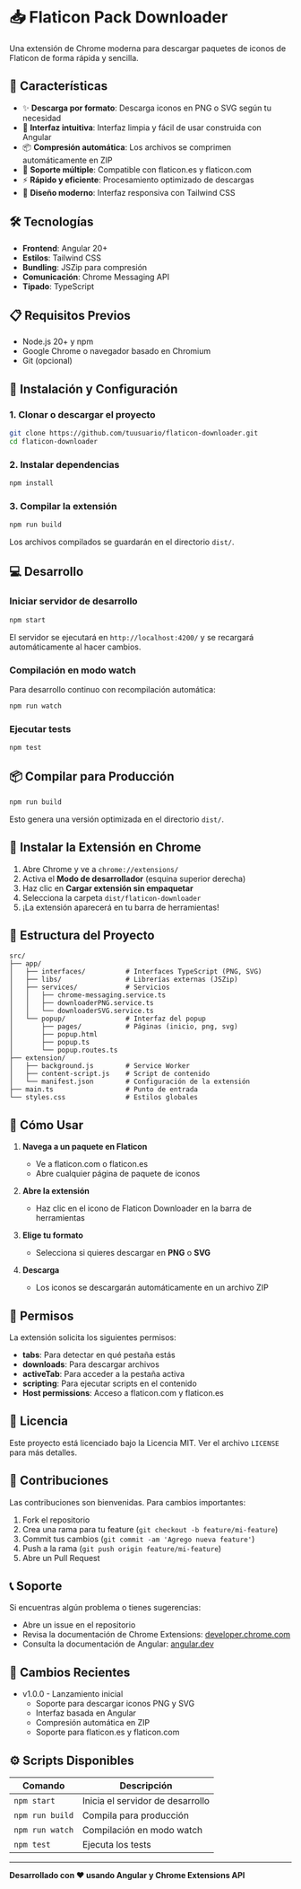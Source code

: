# 📥 Flaticon Pack Downloader

Una extensión de Chrome moderna para descargar paquetes de iconos de Flaticon de forma rápida y sencilla.

## 🌟 Características

- ✨ **Descarga por formato**: Descarga iconos en PNG o SVG según tu necesidad
- 🎯 **Interfaz intuitiva**: Interfaz limpia y fácil de usar construida con Angular
- 📦 **Compresión automática**: Los archivos se comprimen automáticamente en ZIP
- 🔄 **Soporte múltiple**: Compatible con flaticon.es y flaticon.com
- ⚡ **Rápido y eficiente**: Procesamiento optimizado de descargas
- 🎨 **Diseño moderno**: Interfaz responsiva con Tailwind CSS

## 🛠️ Tecnologías

- **Frontend**: Angular 20+
- **Estilos**: Tailwind CSS
- **Bundling**: JSZip para compresión
- **Comunicación**: Chrome Messaging API
- **Tipado**: TypeScript

## 📋 Requisitos Previos

- Node.js 20+ y npm
- Google Chrome o navegador basado en Chromium
- Git (opcional)

## 🚀 Instalación y Configuración

### 1. Clonar o descargar el proyecto

```bash
git clone https://github.com/tuusuario/flaticon-downloader.git
cd flaticon-downloader
```

### 2. Instalar dependencias

```bash
npm install
```

### 3. Compilar la extensión

```bash
npm run build
```

Los archivos compilados se guardarán en el directorio `dist/`.

## 💻 Desarrollo

### Iniciar servidor de desarrollo

```bash
npm start
```

El servidor se ejecutará en `http://localhost:4200/` y se recargará automáticamente al hacer cambios.

### Compilación en modo watch

Para desarrollo continuo con recompilación automática:

```bash
npm run watch
```

### Ejecutar tests

```bash
npm test
```

## 📦 Compilar para Producción

```bash
npm run build
```

Esto genera una versión optimizada en el directorio `dist/`.

## 🔧 Instalar la Extensión en Chrome

1. Abre Chrome y ve a `chrome://extensions/`
2. Activa el **Modo de desarrollador** (esquina superior derecha)
3. Haz clic en **Cargar extensión sin empaquetar**
4. Selecciona la carpeta `dist/flaticon-downloader`
5. ¡La extensión aparecerá en tu barra de herramientas!

## 📁 Estructura del Proyecto

```
src/
├── app/
│   ├── interfaces/          # Interfaces TypeScript (PNG, SVG)
│   ├── libs/                # Librerías externas (JSZip)
│   ├── services/            # Servicios
│   │   ├── chrome-messaging.service.ts
│   │   ├── downloaderPNG.service.ts
│   │   └── downloaderSVG.service.ts
│   └── popup/               # Interfaz del popup
│       ├── pages/           # Páginas (inicio, png, svg)
│       ├── popup.html
│       ├── popup.ts
│       └── popup.routes.ts
├── extension/
│   ├── background.js        # Service Worker
│   ├── content-script.js    # Script de contenido
│   └── manifest.json        # Configuración de la extensión
├── main.ts                  # Punto de entrada
└── styles.css               # Estilos globales
```

## 🎯 Cómo Usar

1. **Navega a un paquete en Flaticon**
   - Ve a flaticon.com o flaticon.es
   - Abre cualquier página de paquete de iconos

2. **Abre la extensión**
   - Haz clic en el icono de Flaticon Downloader en la barra de herramientas

3. **Elige tu formato**
   - Selecciona si quieres descargar en **PNG** o **SVG**

4. **Descarga**
   - Los iconos se descargarán automáticamente en un archivo ZIP

## 🔐 Permisos

La extensión solicita los siguientes permisos:

- **tabs**: Para detectar en qué pestaña estás
- **downloads**: Para descargar archivos
- **activeTab**: Para acceder a la pestaña activa
- **scripting**: Para ejecutar scripts en el contenido
- **Host permissions**: Acceso a flaticon.com y flaticon.es

## 📄 Licencia

Este proyecto está licenciado bajo la Licencia MIT. Ver el archivo `LICENSE` para más detalles.

## 🤝 Contribuciones

Las contribuciones son bienvenidas. Para cambios importantes:

1. Fork el repositorio
2. Crea una rama para tu feature (`git checkout -b feature/mi-feature`)
3. Commit tus cambios (`git commit -am 'Agrego nueva feature'`)
4. Push a la rama (`git push origin feature/mi-feature`)
5. Abre un Pull Request

## 📞 Soporte

Si encuentras algún problema o tienes sugerencias:

- Abre un issue en el repositorio
- Revisa la documentación de Chrome Extensions: [developer.chrome.com](https://developer.chrome.com)
- Consulta la documentación de Angular: [angular.dev](https://angular.dev)

## 🔄 Cambios Recientes

- v1.0.0 - Lanzamiento inicial
  - Soporte para descargar iconos PNG y SVG
  - Interfaz basada en Angular
  - Compresión automática en ZIP
  - Soporte para flaticon.es y flaticon.com

## ⚙️ Scripts Disponibles

| Comando | Descripción |
|---------|-------------|
| `npm start` | Inicia el servidor de desarrollo |
| `npm run build` | Compila para producción |
| `npm run watch` | Compilación en modo watch |
| `npm test` | Ejecuta los tests |

---

**Desarrollado con ❤️ usando Angular y Chrome Extensions API**
